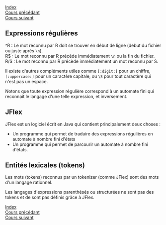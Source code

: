 [Index](./index.md)  
[Cours précédant](./cours_1.md)  
[Cours suivant](./cours_3.md)

## Expressions régulières

^R : Le mot reconnu par R doit se trouver en début de ligne (debut du fichier ou juste après `\n`).  
R$ : Le mot reconnu par R précède immédiatement `\n` ou la fin du fichier.  
R/S : Le mot reconnu par R précède immédiatement un mot reconnu par S.

Il existe d'autres compléments utiles comme `[:digit:]` pour un chiffre, `[:uppercase:]` pour un caractère capitale, ou `\S` pour tout caractère qui n'est pas un espace.

Notons que toute expression régulière correspond à un automate fini qui reconnait le langage d'une telle expression, et inversement.

## JFlex

JFlex est un logiciel écrit en Java qui contient principalement deux choses :
- Un programme qui permet de traduire des expressions régulières en automate à nombre fini d'états
- Un programme qui permet de parcourir un automate à nombre fini d'états.

## Entités lexicales (tokens)

Les mots (tokens) reconnus par un tokenizer (comme JFlex) sont des mots d'un langage rationnel.

Les langages d'expressions parenthésés ou structurées ne sont pas des tokens et de sont pas définis grâce à JFlex.

[Index](./index.md)  
[Cours précédant](./cours_1.md)  
[Cours suivant](./cours_3.md)

